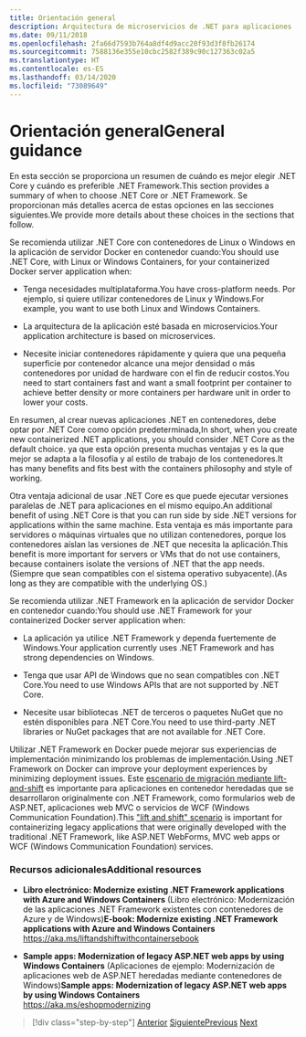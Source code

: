 ```yaml
---
title: Orientación general
description: Arquitectura de microservicios de .NET para aplicaciones .NET en contenedor | Orientación general
ms.date: 09/11/2018
ms.openlocfilehash: 2fa66d7593b764a8df4d9acc20f93d3f8fb26174
ms.sourcegitcommit: 7588136e355e10cbc2582f389c90c127363c02a5
ms.translationtype: HT
ms.contentlocale: es-ES
ms.lasthandoff: 03/14/2020
ms.locfileid: "73089649"
---
```

# <a name="general-guidance"></a><span data-ttu-id="45c9f-103">Orientación general</span><span class="sxs-lookup"><span data-stu-id="45c9f-103">General guidance</span></span>

<span data-ttu-id="45c9f-104">En esta sección se proporciona un resumen de cuándo es mejor elegir .NET Core y cuándo es preferible .NET Framework.</span><span class="sxs-lookup"><span data-stu-id="45c9f-104">This section provides a summary of when to choose .NET Core or .NET Framework.</span></span> <span data-ttu-id="45c9f-105">Se proporcionan más detalles acerca de estas opciones en las secciones siguientes.</span><span class="sxs-lookup"><span data-stu-id="45c9f-105">We provide more details about these choices in the sections that follow.</span></span>

<span data-ttu-id="45c9f-106">Se recomienda utilizar .NET Core con contenedores de Linux o Windows en la aplicación de servidor Docker en contenedor cuando:</span><span class="sxs-lookup"><span data-stu-id="45c9f-106">You should use .NET Core, with Linux or Windows Containers, for your containerized Docker server application when:</span></span>

- <span data-ttu-id="45c9f-107">Tenga necesidades multiplataforma.</span><span class="sxs-lookup"><span data-stu-id="45c9f-107">You have cross-platform needs.</span></span> <span data-ttu-id="45c9f-108">Por ejemplo, si quiere utilizar contenedores de Linux y Windows.</span><span class="sxs-lookup"><span data-stu-id="45c9f-108">For example, you want to use both Linux and Windows Containers.</span></span>

- <span data-ttu-id="45c9f-109">La arquitectura de la aplicación esté basada en microservicios.</span><span class="sxs-lookup"><span data-stu-id="45c9f-109">Your application architecture is based on microservices.</span></span>

- <span data-ttu-id="45c9f-110">Necesite iniciar contenedores rápidamente y quiera que una pequeña superficie por contenedor alcance una mejor densidad o más contenedores por unidad de hardware con el fin de reducir costos.</span><span class="sxs-lookup"><span data-stu-id="45c9f-110">You need to start containers fast and want a small footprint per container to achieve better density or more containers per hardware unit in order to lower your costs.</span></span>

<span data-ttu-id="45c9f-111">En resumen, al crear nuevas aplicaciones .NET en contenedores, debe optar por .NET Core como opción predeterminada,</span><span class="sxs-lookup"><span data-stu-id="45c9f-111">In short, when you create new containerized .NET applications, you should consider .NET Core as the default choice.</span></span> <span data-ttu-id="45c9f-112">ya que esta opción presenta muchas ventajas y es la que mejor se adapta a la filosofía y al estilo de trabajo de los contenedores.</span><span class="sxs-lookup"><span data-stu-id="45c9f-112">It has many benefits and fits best with the containers philosophy and style of working.</span></span>

<span data-ttu-id="45c9f-113">Otra ventaja adicional de usar .NET Core es que puede ejecutar versiones paralelas de .NET para aplicaciones en el mismo equipo.</span><span class="sxs-lookup"><span data-stu-id="45c9f-113">An additional benefit of using .NET Core is that you can run side by side .NET versions for applications within the same machine.</span></span> <span data-ttu-id="45c9f-114">Esta ventaja es más importante para servidores o máquinas virtuales que no utilizan contenedores, porque los contenedores aíslan las versiones de .NET que necesita la aplicación.</span><span class="sxs-lookup"><span data-stu-id="45c9f-114">This benefit is more important for servers or VMs that do not use containers, because containers isolate the versions of .NET that the app needs.</span></span> <span data-ttu-id="45c9f-115">(Siempre que sean compatibles con el sistema operativo subyacente).</span><span class="sxs-lookup"><span data-stu-id="45c9f-115">(As long as they are compatible with the underlying OS.)</span></span>

<span data-ttu-id="45c9f-116">Se recomienda utilizar .NET Framework en la aplicación de servidor Docker en contenedor cuando:</span><span class="sxs-lookup"><span data-stu-id="45c9f-116">You should use .NET Framework for your containerized Docker server application when:</span></span>

- <span data-ttu-id="45c9f-117">La aplicación ya utilice .NET Framework y dependa fuertemente de Windows.</span><span class="sxs-lookup"><span data-stu-id="45c9f-117">Your application currently uses .NET Framework and has strong dependencies on Windows.</span></span>

- <span data-ttu-id="45c9f-118">Tenga que usar API de Windows que no sean compatibles con .NET Core.</span><span class="sxs-lookup"><span data-stu-id="45c9f-118">You need to use Windows APIs that are not supported by .NET Core.</span></span>

- <span data-ttu-id="45c9f-119">Necesite usar bibliotecas .NET de terceros o paquetes NuGet que no estén disponibles para .NET Core.</span><span class="sxs-lookup"><span data-stu-id="45c9f-119">You need to use third-party .NET libraries or NuGet packages that are not available for .NET Core.</span></span>

<span data-ttu-id="45c9f-120">Utilizar .NET Framework en Docker puede mejorar sus experiencias de implementación minimizando los problemas de implementación.</span><span class="sxs-lookup"><span data-stu-id="45c9f-120">Using .NET Framework on Docker can improve your deployment experiences by minimizing deployment issues.</span></span> <span data-ttu-id="45c9f-121">Este [escenario de migración mediante lift-and-shift](https://aka.ms/liftandshiftwithcontainersebook) es importante para aplicaciones en contenedor heredadas que se desarrollaron originalmente con .NET Framework, como formularios web de ASP.NET, aplicaciones web MVC o servicios de WCF (Windows Communication Foundation).</span><span class="sxs-lookup"><span data-stu-id="45c9f-121">This ["lift and shift" scenario](https://aka.ms/liftandshiftwithcontainersebook) is important for containerizing legacy applications that were originally developed with the traditional .NET Framework, like ASP.NET WebForms, MVC web apps or WCF (Windows Communication Foundation) services.</span></span>

### <a name="additional-resources"></a><span data-ttu-id="45c9f-122">Recursos adicionales</span><span class="sxs-lookup"><span data-stu-id="45c9f-122">Additional resources</span></span>

- <span data-ttu-id="45c9f-123">**Libro electrónico: Modernize existing .NET Framework applications with Azure and Windows Containers** (Libro electrónico: Modernización de las aplicaciones .NET Framework existentes con contenedores de Azure y de Windows)</span><span class="sxs-lookup"><span data-stu-id="45c9f-123">**E-book: Modernize existing .NET Framework applications with Azure and Windows Containers**</span></span>  
    https://aka.ms/liftandshiftwithcontainersebook

- <span data-ttu-id="45c9f-124">**Sample apps: Modernization of legacy ASP.NET web apps by using Windows Containers** (Aplicaciones de ejemplo: Modernización de aplicaciones web de ASP.NET heredadas mediante contenedores de Windows)</span><span class="sxs-lookup"><span data-stu-id="45c9f-124">**Sample apps: Modernization of legacy ASP.NET web apps by using Windows Containers**</span></span>  
    https://aka.ms/eshopmodernizing

>[!div class="step-by-step"]
><span data-ttu-id="45c9f-125">[Anterior](index.md)
>[Siguiente](net-core-container-scenarios.md)</span><span class="sxs-lookup"><span data-stu-id="45c9f-125">[Previous](index.md)
[Next](net-core-container-scenarios.md)</span></span>
